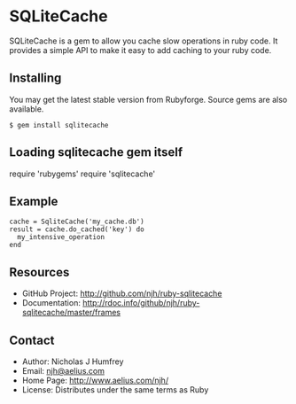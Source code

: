 SQLiteCache
===========

SQLiteCache is a gem to allow you cache slow operations in ruby code.
It provides a simple API to make it easy to add caching to your ruby code.


Installing
----------

You may get the latest stable version from Rubyforge. Source gems are also available.

    $ gem install sqlitecache


Loading sqlitecache gem itself
-----------------------

   require 'rubygems'
   require 'sqlitecache'


Example
-------

    cache = SqliteCache('my_cache.db')
    result = cache.do_cached('key') do
      my_intensive_operation
    end

Resources
---------

* GitHub Project: http://github.com/njh/ruby-sqlitecache
* Documentation: http://rdoc.info/github/njh/ruby-sqlitecache/master/frames


Contact
-------

* Author:    Nicholas J Humfrey
* Email:     njh@aelius.com
* Home Page: http://www.aelius.com/njh/
* License:   Distributes under the same terms as Ruby
